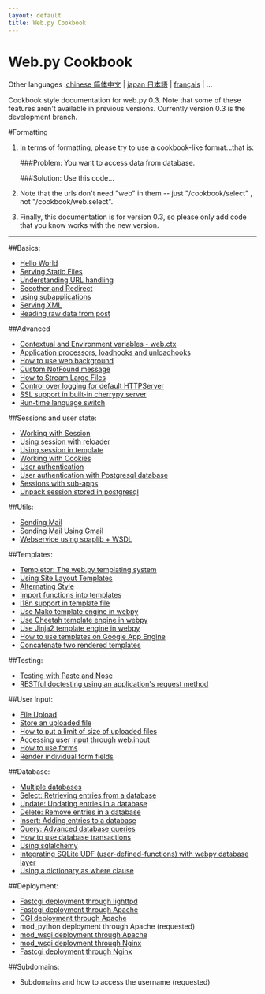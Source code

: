 ```yaml
---
layout: default
title: Web.py Cookbook
---
```


# Web.py Cookbook

Other languages :[chinese 简体中文](/cookbook/zh-cn) | [japan 日本語](/cookbook/ja) |  [français](/cookbook/fr) | ...

Cookbook style documentation for web.py 0.3. Note that some of these features aren't available in previous versions.  Currently version 0.3 is the development branch.

#Formatting

1. In terms of formatting, please try to use a cookbook-like format...that is:
    
    ###Problem: You want to access data from database.
     
    ###Solution: Use this code...

1. Note that the urls don't need "web" in them -- just "/cookbook/select" , not "/cookbook/web.select".  

1. Finally, this documentation is for version 0.3, so please only add code that you know works with the new version.

-------------------------------------------------

##Basics:
* [Hello World](/cookbook/helloworld)
* [Serving Static Files](/cookbook/staticfiles)
* [Understanding URL handling](/cookbook/url_handling)
* [Seeother and Redirect](/cookbook/redirect+seeother)
* [using subapplications](/cookbook/subapp)
* [Serving XML](/cookbook/xmlfiles)
* [Reading raw data from post](/cookbook/postbasic)


##Advanced
* [Contextual and Environment variables - web.ctx](/cookbook/ctx)
* [Application processors, loadhooks and unloadhooks](/cookbook/application_processors)
* [How to use web.background](/cookbook/background)
* [Custom NotFound message](/cookbook/custom_notfound)
* [How to Stream Large Files](/cookbook/streaming_large_files)
* [Control over logging for default HTTPServer](/cookbook/logging)
* [SSL support in built-in cherrypy server](/cookbook/ssl)
* [Run-time language switch](/cookbook/runtime-language-switch)

##Sessions and user state:
* [Working with Session](/cookbook/sessions)
* [Using session with reloader](/cookbook/session_with_reloader)
* [Using session in template](/cookbook/session_in_template)
* [Working with Cookies](/cookbook/cookies)
* [User authentication](/cookbook/userauth)
* [User authentication with Postgresql database](/cookbook/userauthpgsql)
* [Sessions with sub-apps](/cookbook/sessions_with_subapp)
* [Unpack session stored in postgresql](/cookbook/unpack_postgres_session)

##Utils:
* [Sending Mail](/cookbook/sendmail)
* [Sending Mail Using Gmail](/cookbook/sendmail_using_gmail)
* [Webservice using soaplib + WSDL](/cookbook/webservice)

##Templates:
* [Templetor: The web.py templating system](/docs/0.3/templetor )
* [Using Site Layout Templates](/cookbook/layout_template)
* [Alternating Style](/cookbook/alternating_style)
* [Import functions into templates](/cookbook/template_import)
* [i18n support in template file](/cookbook/i18n_support_in_template_file )
* [Use Mako template engine in webpy](/cookbook/template_mako)
* [Use Cheetah template engine in webpy](/cookbook/template_cheetah)
* [Use Jinja2 template engine in webpy](/cookbook/template_jinja)
* [How to use templates on Google App Engine](/cookbook/templates_on_gae)
* [Concatenate two rendered templates](/cookbook/concatenate_two_rendered_templates)

##Testing:
* [Testing with Paste and Nose](/cookbook/testing_with_paste_and_nose)
* [RESTful doctesting using an application's request method](/cookbook/restful_doctesting_using_request)

##User Input:
* [File Upload](/cookbook/fileupload)
* [Store an uploaded file](/cookbook/storeupload)
* [How to put a limit of size of uploaded files](/cookbook/limiting_upload_size)
* [Accessing user input through web.input](/cookbook/input)
* [How to use forms](/cookbook/forms) 
* [Render individual form fields](/cookbook/form_fields)

##Database:
* [Multiple databases](/cookbook/multidbs)
* [Select: Retrieving entries from a database](/cookbook/select)
* [Update: Updating entries in a database](/cookbook/update)
* [Delete: Remove entries in a database](/cookbook/delete)
* [Insert: Adding entries to a database](/cookbook/insert) 
* [Query: Advanced database queries](/cookbook/query)
* [How to use database transactions](/cookbook/transactions)
* [Using sqlalchemy](/cookbook/sqlalchemy) 
* [Integrating SQLite UDF (user-defined-functions) with webpy database layer](/cookbook/sqlite-udf)
* [Using a dictionary as where clause](/cookbook/where_dict)


##Deployment:
* [Fastcgi deployment through lighttpd](/cookbook/fastcgi-lighttpd)
* [Fastcgi deployment through Apache](/cookbook/fastcgi-apache) 
* [CGI deployment through Apache](/cookbook/cgi-apache)
* mod_python deployment through Apache (requested)
* [mod_wsgi deployment through Apache](/cookbook/mod_wsgi-apache )
* [mod_wsgi deployment through Nginx](/cookbook/mod_wsgi-nginx )
* [Fastcgi deployment through Nginx](/cookbook/fastcgi-nginx)

##Subdomains:
* Subdomains and how to access the username (requested)
